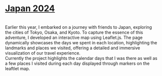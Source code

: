 # [Japan 2024](https://wliang25.github.io/studio/) <br />
<br />
Earlier this year, I embarked on a journey with friends to Japan, exploring the cities of Tokyo, Osaka, and Kyoto. 
To capture the essence of this adventure, I developed an interactive map using Leaflet.js. 
The page dynamically showcases the days we spent in each location, highlighting the landmarks and places we visited, 
offering a detailed and immersive visualization of our travel experience. <br />
Currently the project highlights the calendar days that I was there as well as
a few places I visited during each day displayed through markers on the leaftlet map.

